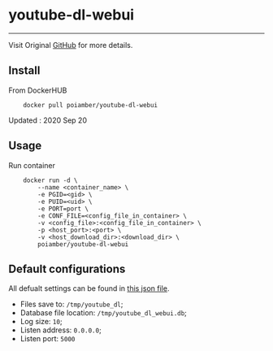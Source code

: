 # youtube-dl-webui

---
Visit Original [GitHub](https://github.com/d0u9/youtube-dl-webui) for more details.


## Install

From DockerHUB

        docker pull poiamber/youtube-dl-webui
Updated : 2020 Sep 20

## Usage

Run container

        docker run -d \
            --name <container_name> \
            -e PGID=<gid> \
            -e PUID=<uid> \
            -e PORT=port \
            -e CONF_FILE=<config_file_in_container> \
            -v <config_file>:<config_file_in_container> \
            -p <host_port>:<port> \
            -v <host_download_dir>:<download_dir> \
            poiamber/youtube-dl-webui


## Default configurations

All defualt settings can be found in [this json file](https://github.com/d0u9/docker/blob/master/dockerfiles/youtube-dl-webui/default_config.json).

- Files save to: `/tmp/youtube_dl`;
- Database file location: `/tmp/youtube_dl_webui.db`;
- Log size: `10`;
- Listen address: `0.0.0.0`;
- Listen port: `5000`
